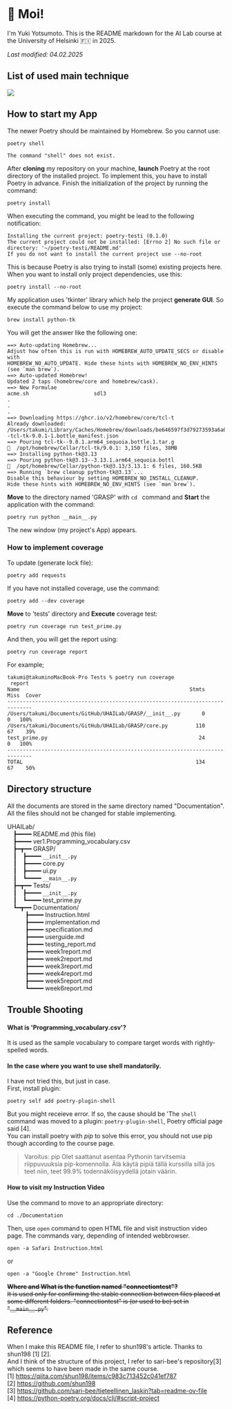 # 👋 Moi!
I'm Yuki Yotsumoto. This is the README markdown for the AI Lab course at the University of Helsinki 🇫🇮 in 2025.

*Last modified: 04.02.2025*

## List of used main technique   
<img src="https://skillicons.dev/icons?theme=light&perline=6&i=python,github,vscode"/>  

## How to start my App  
The newer Poetry should be maintained by Homebrew. So you cannot use:
```
poetry shell

The command "shell" does not exist.
```  
After **cloning** my repository on your machine, **launch** Poetry at the root directory of the installed project.
To implement this, you have to install Poetry in advance.
Finish the initialization of the project by running the command:  
```
poetry install
```  
When executing the command, you might be lead to the following notification:  
```  
Installing the current project: poetry-testi (0.1.0)
The current project could not be installed: [Errno 2] No such file or directory: '~/poetry-testi/README.md'
If you do not want to install the current project use --no-root
```  
This is because Poetry is also trying to install (some) existing projects here. When you want to install only project dependencies, use this:  
```  
poetry install --no-root
```  
My application uses 'tkinter' library which help the project **generate GUI**. So execute the command below to use my project:  
```  
brew install python-tk
```  
You will get the answer like the following one:  
```
==> Auto-updating Homebrew...
Adjust how often this is run with HOMEBREW_AUTO_UPDATE_SECS or disable with
HOMEBREW_NO_AUTO_UPDATE. Hide these hints with HOMEBREW_NO_ENV_HINTS (see `man brew`).
==> Auto-updated Homebrew!
Updated 2 taps (homebrew/core and homebrew/cask).
==> New Formulae
acme.sh                     sdl3
.
.
.
==> Downloading https://ghcr.io/v2/homebrew/core/tcl-t
Already downloaded: /Users/takumi/Library/Caches/Homebrew/downloads/be646597f3d79273593a6a054e9ad1fcc722de45fe4be5464b2a5275f8b7303b--tcl-tk-9.0.1-1.bottle_manifest.json
==> Pouring tcl-tk--9.0.1.arm64_sequoia.bottle.1.tar.g
🍺  /opt/homebrew/Cellar/tcl-tk/9.0.1: 3,150 files, 38MB
==> Installing python-tk@3.13
==> Pouring python-tk@3.13--3.13.1.arm64_sequoia.bottl
🍺  /opt/homebrew/Cellar/python-tk@3.13/3.13.1: 6 files, 160.5KB
==> Running `brew cleanup python-tk@3.13`...
Disable this behaviour by setting HOMEBREW_NO_INSTALL_CLEANUP.
Hide these hints with HOMEBREW_NO_ENV_HINTS (see `man brew`).
```  
**Move** to the directory named 'GRASP' with ```cd ``` command and **Start** the application with the command:  
```  
poetry run python __main__.py
```  
The new window (my project's App) appears.  
### How to implement coverage
To update (generate lock file):  
```  
poetry add requests
```  
If you have not installed coverage, use the command:  
```  
poetry add --dev coverage
```  
**Move** to 'tests' directory and **Execute** coverage test:  
```  
poetry run coverage run test_prime.py
```  
And then, you will get the report using:  
```  
poetry run coverage report
```  
For example;  
```  
takumi@takuminoMacBook-Pro Tests % poetry run coverage
 report
Name                                                       Stmts   Miss  Cover
------------------------------------------------------------------------------
/Users/takumi/Documents/GitHub/UHAILab/GRASP/__init__.py       0      0   100%
/Users/takumi/Documents/GitHub/UHAILab/GRASP/core.py         110     67    39%
test_prime.py                                                 24      0   100%
------------------------------------------------------------------------------
TOTAL                                                        134     67    50%
```  

## Directory structure  
All the documents are stored in the same directory named "Documentation".  
All the files should not be changed for stable implementing.

UHAILab/  
&emsp;┣━━━━ README.md (this file)  
&emsp;┣━━━━ ver1.Programming_vocabulary.csv  
&emsp;┣━┳━━ GRASP/  
&emsp;┃&emsp;┣━━━━ ```__init__.py```  
&emsp;┃&emsp;┣━━━━ core.py  
&emsp;┃&emsp;┣━━━━ ui.py  
&emsp;┃&emsp;┗━━━━ ```__main__.py```  
&emsp;┣━┳━━ Tests/  
&emsp;┃&emsp;┣━━━━ ```__init__.py```  
&emsp;┃&emsp;┗━━━━ test_prime.py    
&emsp;┗━┳━━ Documentation/  
&emsp;&emsp;&emsp;┣━━━━ Instruction.html  
&emsp;&emsp;&emsp;┣━━━━ implementation.md  
&emsp;&emsp;&emsp;┣━━━━ specification.md  
&emsp;&emsp;&emsp;┣━━━━ userguide.md  
&emsp;&emsp;&emsp;┣━━━━ testing_report.md  
&emsp;&emsp;&emsp;┣━━━━ week1report.md  
&emsp;&emsp;&emsp;┣━━━━ week2report.md  
&emsp;&emsp;&emsp;┣━━━━ week3report.md  
&emsp;&emsp;&emsp;┣━━━━ week4report.md  
&emsp;&emsp;&emsp;┣━━━━ week5report.md  
&emsp;&emsp;&emsp;┗━━━━ week6report.md 

## Trouble Shooting
#### What is 'Programming_vocabulary.csv'?  
It is used as the sample vocabulary to compare target words with rightly-spelled words.  
#### In the case where you want to use shell **mandatorily**.  
I have not tried this, but just in case.  
First, install plugin:  
```
poetry self add poetry-plugin-shell
```
But you might receieve error. If so, the cause should be 'The ```shell``` command was moved to a plugin: ```poetry-plugin-shell```, Poetry official page said [4].  
You can install poetry with *pip* to solve this error, you should not use pip though according to the course page.
> Varoitus: pip
Olet saattanut asentaa Pythonin tarvitsemia riippuvuuksia pip-komennolla. Älä käytä pipiä tällä kurssilla sillä jos teet niin, teet 99.9% todennäköisyydellä jotain väärin.  
#### How to visit my Instruction Video  
Use the command to move to an appropriate directory:  
```  
cd ./Documentation
```  
Then, use ```open``` command to open HTML file and visit instruction video page. The commands vary, depending of intended webbrowser.
```
open -a Safari Instruction.html
```
or  
```
open -a "Google Chrome" Instruction.html
```  
~~**Where and What is the function named "connectiontest"?**  
It is used only for confirming the stable connection between files placed at some different folders. "connectiontest" is (or used to be) set in "```__main__.py```".~~  

## Reference
When I make this README file, I refer to shun198's article. Thanks to shun198 [1] [2].  
And I think of the structure of this project, I refer to sari-bee's repository[3] which seems to have been made in the same course.  
[1] https://qiita.com/shun198/items/c983c713452c041ef787  
[2] https://github.com/shun198  
[3] https://github.com/sari-bee/tieteellinen_laskin?tab=readme-ov-file  
[4] https://python-poetry.org/docs/cli/#script-project  
